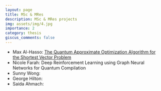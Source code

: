 ```yaml
---
layout: page
title: MSc & MRes
description: MSc & MRes projects
img: assets/img/4.jpg
importance: 2
category: thesis
giscus_comments: false
---
```


- Max Al-Hasso: [The Quantum Approximate Optimization Algorithm for the Shortest Vector Problem](/assets/pdf/max_al_hasso.pdf)
- Nicole Farah: Deep Reinforcement Learning using Graph Neural Networks for Quantum Compilation
- Sunny Wong: 
- George Hilton: 
- Saida Ahmach: 
